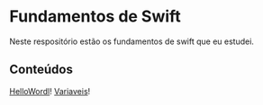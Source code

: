 # Fundamentos de Swift

Neste respositório estão os fundamentos de swift que eu estudei.


## Conteúdos 
[HelloWordl](https://github.com/ArthurRCastilho/FundamentosSwift/blob/main/Fundamentos%20Swift.playground/Pages/HelloWorld.xcplaygroundpage/Contents.swift)!
[Variaveis](https://github.com/ArthurRCastilho/FundamentosSwift/blob/main/Fundamentos%20Swift.playground/Pages/Variaveis.xcplaygroundpage/Contents.swift)!
